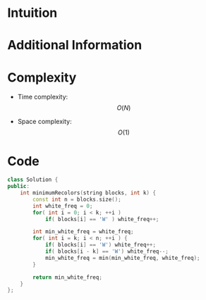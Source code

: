# Intuition

# Additional Information

# Complexity
- Time complexity: $$O(N)$$
<!-- Add your time complexity here, e.g. $$O(n)$$ -->

- Space complexity: $$O(1)$$
<!-- Add your space complexity here, e.g. $$O(n)$$ -->

# Code
```cpp
class Solution {
public:
    int minimumRecolors(string blocks, int k) {
        const int n = blocks.size();
        int white_freq = 0;
        for( int i = 0; i < k; ++i )
            if( blocks[i] == 'W' ) white_freq++;

        int min_white_freq = white_freq;
        for( int i = k; i < n; ++i ) {
            if( blocks[i] == 'W') white_freq++;
            if( blocks[i - k] == 'W') white_freq--;
            min_white_freq = min(min_white_freq, white_freq);
        }

        return min_white_freq;
    }
};
```
